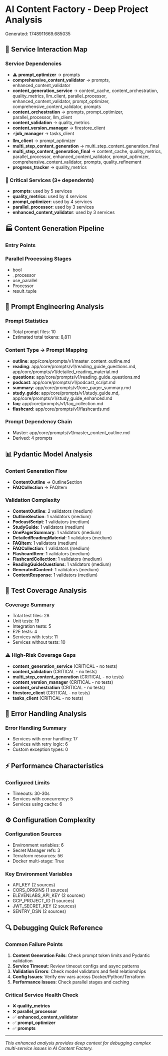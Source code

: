 # AI Content Factory - Deep Project Analysis
Generated: 1748911669.685035

## 🔗 Service Interaction Map

### Service Dependencies
- ⚠️ **prompt_optimizer** → prompts
- **comprehensive_content_validator** → prompts, enhanced_content_validator
- **content_generation_service** → content_cache, content_orchestration, quality_metrics, llm_client, parallel_processor, enhanced_content_validator, prompt_optimizer, comprehensive_content_validator, prompts
- **content_orchestration** → prompts, prompt_optimizer, parallel_processor, llm_client
- **content_validation** → quality_metrics
- **content_version_manager** → firestore_client
- ⚡**job_manager** → tasks_client
- **llm_client** → prompt_optimizer
- **multi_step_content_generation** → multi_step_content_generation_final
- **multi_step_content_generation_final** → content_cache, quality_metrics, parallel_processor, enhanced_content_validator, prompt_optimizer, comprehensive_content_validator, prompts, quality_refinement
- **progress_tracker** → quality_metrics

### 🎯 Critical Services (3+ dependents)
- **prompts**: used by 5 services
- **quality_metrics**: used by 4 services
- **prompt_optimizer**: used by 4 services
- **parallel_processor**: used by 3 services
- **enhanced_content_validator**: used by 3 services

## 🏭 Content Generation Pipeline

### Entry Points

### Parallel Processing Stages
- bool
- _processor
- use_parallel
- Processor
- result_tuple

## 🎯 Prompt Engineering Analysis

### Prompt Statistics
- Total prompt files: 10
- Estimated total tokens: 8,811

### Content Type → Prompt Mapping
- **outline**: app/core/prompts/v1/master_content_outline.md
- **reading**: app/core/prompts/v1/reading_guide_questions.md, app/core/prompts/v1/detailed_reading_material.md
- **questions**: app/core/prompts/v1/reading_guide_questions.md
- **podcast**: app/core/prompts/v1/podcast_script.md
- **summary**: app/core/prompts/v1/one_pager_summary.md
- **study_guide**: app/core/prompts/v1/study_guide.md, app/core/prompts/v1/study_guide_enhanced.md
- **faq**: app/core/prompts/v1/faq_collection.md
- **flashcard**: app/core/prompts/v1/flashcards.md

### Prompt Dependency Chain
- Master: app/core/prompts/v1/master_content_outline.md
- Derived: 4 prompts

## 📊 Pydantic Model Analysis

### Content Generation Flow
- **ContentOutline** → OutlineSection
- **FAQCollection** → FAQItem

### Validation Complexity
- **ContentOutline**: 2 validators (medium)
- **OutlineSection**: 1 validators (medium)
- **PodcastScript**: 1 validators (medium)
- **StudyGuide**: 1 validators (medium)
- **OnePagerSummary**: 1 validators (medium)
- **DetailedReadingMaterial**: 1 validators (medium)
- **FAQItem**: 1 validators (medium)
- **FAQCollection**: 1 validators (medium)
- **FlashcardItem**: 1 validators (medium)
- **FlashcardCollection**: 1 validators (medium)
- **ReadingGuideQuestions**: 1 validators (medium)
- **GeneratedContent**: 1 validators (medium)
- **ContentResponse**: 1 validators (medium)

## 🧪 Test Coverage Analysis

### Coverage Summary
- Total test files: 28
- Unit tests: 19
- Integration tests: 5
- E2E tests: 4
- Services with tests: 11
- Services without tests: 10

### ⚠️ High-Risk Coverage Gaps
- **content_generation_service** (CRITICAL - no tests)
- **content_validation** (CRITICAL - no tests)
- **multi_step_content_generation** (CRITICAL - no tests)
- **content_version_manager** (CRITICAL - no tests)
- **content_orchestration** (CRITICAL - no tests)
- **firestore_client** (CRITICAL - no tests)
- **tasks_client** (CRITICAL - no tests)

## 🚨 Error Handling Analysis

### Error Handling Summary
- Services with error handling: 17
- Services with retry logic: 6
- Custom exception types: 0

## ⚡ Performance Characteristics

### Configured Limits
- Timeouts: 30-30s
- Services with concurrency: 5
- Services using cache: 6

## ⚙️ Configuration Complexity

### Configuration Sources
- Environment variables: 6
- Secret Manager refs: 3
- Terraform resources: 56
- Docker multi-stage: True

### Key Environment Variables
- API_KEY (2 sources)
- CORS_ORIGINS (1 sources)
- ELEVENLABS_API_KEY (2 sources)
- GCP_PROJECT_ID (1 sources)
- JWT_SECRET_KEY (2 sources)
- SENTRY_DSN (2 sources)

## 🔍 Debugging Quick Reference

### Common Failure Points
1. **Content Generation Fails**: Check prompt token limits and Pydantic validation
2. **Service Timeout**: Review timeout configs and async patterns
3. **Validation Errors**: Check model validators and field relationships
4. **Config Issues**: Verify env vars across Docker/Python/Terraform
5. **Performance Issues**: Check parallel stages and caching

### Critical Service Health Check
- ❌ **quality_metrics**
- ❌ **parallel_processor**
- ✅ **enhanced_content_validator**
- ✅ **prompt_optimizer**
- ✅ **prompts**

---
*This enhanced analysis provides deep context for debugging complex multi-service issues in AI Content Factory.*
